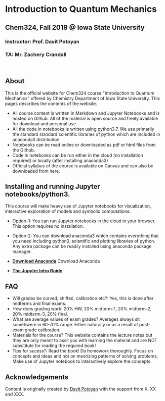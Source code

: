 # Introduction to Quantum Mechanics
## Chem324, Fall 2019 @ Iowa State University
### Instructor: Prof. Davit Potoyan
### TA: Mr. Zachery Crandall
<br>

## About 

This is the official website for Chem324 course "Introduction to Quantum Mechanics" offered by Chemistry Department of Iowa State University.
This pages describes the contents of the website.
* All course content is written in Markdown and Jupyter Notebooks and is hosted on Github.
All of the material is open source and freely available for download and personal use.  
* All the code in notebooks is written using python3.7. We use primarily the standard standard scientific libraries of python which are included in anaconda3 distribution.
* Notebooks can be read online or downloaded as pdf or html files from the Github.
* Code in notebooks can be run either in the cloud (no installation required) or locally (after installing anaconda3)
* Official syllabus of the course is available  on Canvas and can also be downloaded from here.  


## Installing and running Jupyter notebooks/python3.

This course will make heavy use of Jupyter notebooks for visualization, interactive exploration of models and symbolic computations.

* Option-1: You can run Jupyter notebooks in the cloud in your browser. This option requires no installation.
* Option-2: You can download anaconda3 which contains everything that you need including python3, scientific and plotting libraries of python. Any extra package can be readily installed using anaconda package manager.

* **[Download Anaconda](https://www.anaconda.com/distribution/)** Download Anaconda

* **[The Jupyter Intro Guide](https://realpython.com/jupyter-notebook-introduction/)** 

## FAQ  

* Will grades be curved, shifted, calibration etc?: Yes, this is done after midterms and final exams.
* How does grading work: 20% HW, 20% midterm-1, 20% midterm-2, 20% midterm-3, 20% final.  
* What are average values of exam grades? Averages always sit somehwere in 60-70% range. Either naturally or as a result of post-exam grade calibration.
* Materials for the course? This website contains the lecture notes but they are only meant to assit you with learning the material and are NOT subsititute for reading the required book!
* Tips for sucess?: Read the book! Do homework thoroughly. Focus on concepts and ideas and not on meorizing patterns of solving problems. Make use of Jupyter notebook to interactively explore the concepts.  

## Acknowledgements

Content is originally created by [Davit Potoyan] with the support from X, XX and XXX.  

[Davit Potoyan]: https://group.chem.iastate.edu/Potoyan/
#
